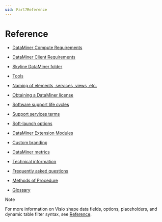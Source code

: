 ```yaml
---
uid: Part7Reference
---
```


# Reference

- [DataMiner Compute Requirements](xref:DataMiner_Compute_Requirements)

- [DataMiner Client Requirements](xref:DataMiner_Client_Requirements)

- [Skyline DataMiner folder](xref:Overview_of_the_files_found_in_the_root_folder)

- [Tools](xref:DataminerTools)

- [Naming of elements, services, views, etc.](xref:NamingConventions)

- [Obtaining a DataMiner license](xref:DataminerLicenses)

- [Software support life cycles](xref:Software_support_life_cycles)

- [Support services terms](xref:Support_services_terms)

- [Soft-launch options](xref:SoftLaunchOptions)

- [DataMiner Extension Modules](xref:DataMinerExtensionModules)

- [Custom branding](xref:Custom_branding)

- [DataMiner metrics](xref:dataminer_metrics)

- [Technical information](xref:Connecting_devices_using_RS_232_RS_422_RS_485)

- [Frequently asked questions](xref:faq)

- [Methods of Procedure](xref:MOP_Changing_the_default_password_for_Cassandra)

- [Glossary](xref:glossary_a_to_l)

> [!NOTE]
> For more information on Visio shape data fields, options, placeholders, and dynamic table filter syntax, see [Reference](xref:Overview_of_DataMiner_shape_data_fields).
